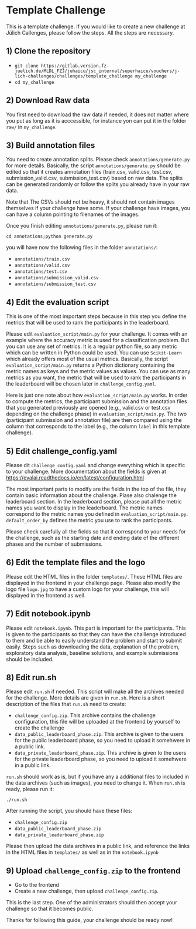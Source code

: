# Template Challenge

This is a template challenge. If you would like to create a new challenge
at Jülich Callenges, please follow the steps. All the steps are necessary.

## 1) Clone the repository

- `git clone https://gitlab.version.fz-juelich.de/MLDL_FZJ/juhaicu/jsc_internal/superhaicu/vouchers/j-lich-challenges/challenges/template_challenge my_challenge`
- `cd my_challenge`

## 2) Download Raw data

You first need to download the raw data if needed, it does not matter where you put as long as it is acccessible, for instance
yon can put it in the folder `raw/` in `my_challenge`.

## 3) Build annotation files

You need to create annotation splits.
Please check `annotations/generate.py` for more details.
Basically, the script `annotations/generate.py` should be edited
so that it creates annotation files (train.csv, valid.csv, test.csv, submission_valid.csv, submission_test.csv)
based on raw data. The splits can be generated randomly or follow the splits you already
have in your raw data. 

Note that The CSVs should not be heavy, it should not contain images themselves
if your challenge have some. If your challenge have images, you can have a column 
pointing to filenames of the images.

Once you finish editing `annotations/generate.py`, please run it:

`cd annotations;python generate.py`

you will have now the following files in the folder `annotations/`:

- `annotations/train.csv`
- `annotations/valid.csv`
- `annotations/test.csv`
- `annotations/submission_valid.csv`
- `annotations/submission_test.csv`

## 4) Edit the evaluation script

This is one of the most important steps because in this step
you define the metrics that will be used to rank the participants
in the leaderboard.

Please edit `evaluation_script/main.py` for your challenge.
It comes with an example where the accuracy metric is used
for a classification problem. But you can use any set of metrics.
It is a regular python file, so any metric which can be written
in Python could be used. You can use `Scikit-Learn` which already
offers most of the usual metrics.
Basically, the script `evaluation_script/main.py` returns a Python dictionary
containing the metric names as keys and the metric values as values.
You can use as many metrics as you want, the metric that will be used
to rank the participants in the leaderboard will be chosen later in `challenge_config.yaml`.

Here is just one note about how `evaluation_script/main.py` works.
In order to compute the metrics, the participant submission and the annotation files that you generated
previously are opened (e.g., valid.csv or test.csv depending on the challenge phase)
in `evaluation_script/main.py`. The two (participant submission and annotation file) are then compared using the column
that corresponds to the label (e.g., the column `label` in this template challenge).

## 5) Edit challenge_config.yaml

Please dit `challenge_config.yaml` and change everything which is specific to your challenge.
More documentation about the fields is given at <https://evalai.readthedocs.io/en/latest/configuration.html>

The most important parts to modify are the fields in the top of the file, they contain basic information about the challenge.
Plase also chalenge the leaderboard section. In the leaderboard section, please put all the metric names you want to display in the leaderboard.
The metric names correspond to the metric names you defined in `evaluation_script/main.py`.
`default_order_by` defines the metric you use to rank the participants.

Please check carefully all the fields so that it correspond to your needs for the challenge,
such as the starting date and ending date of the different phases and the number of submissions.

## 6) Edit the template files and the logo

Please edit the HTML files in the folder `templates/`. These HTML files
are displayed in the frontend in your challenge page.
Please also modify the logo file `logo.jpg` to have a custom logo for your challenge,
this will displayed in the frontend as well.

## 7) Edit notebook.ipynb

Please edit `notebook.ipynb`. This part is important for the participants. This is given to the participants so that they can
have the challlenge introduced to them and be able to easily understand the problem and start to submit easily. 
Steps such as downloading the data, explanation of the problem, exploratory data analysis, baseline solutions, and example submissions 
should be included.

## 8) Edit run.sh

Please edit `run.sh` if needed. This script will make all the archives needed for the challenge. More details are given in `run.sh`.
Here is a short description of the files that `run.sh` need to create:

- `challenge_config.zip`. This archive contains the challenge configuration, this file will be uploaded at the frontend by yourself
to create the challenge
- `data_public_leaderboard_phase.zip`. This archive is given to the users for the public leaderboard phase, so you need to upload
it somehwere in a public link.
- `data_private_leaderboard_phase.zip`. This archive is given to the users for the private leaderboard phase, so you need to upload
it somehwere in a public link.

`run.sh` should work as is, but if you have any a additional files to included in the data archives (such as images), you need to change it.
When `run.sh` is ready, please run it:

`./run.sh`

After running the script, you should have these files:

- `challenge_config.zip`
- `data_public_leaderboard_phase.zip`
- `data_private_leaderboard_phase.zip`

Please then upload the data archives in a public link, and reference the links
in the HTML files in `templates/` as well as in the `notebook.ipynb`

## 9) Upload `challenge_config.zip` to the frontend

- Go to the frontend
- Create a new challenge, then upload `challenge_config.zip`.

This is the last step. One of the administrators should then accept your challenge so that
it becomes public.

Thanks for following this guide, your challenge should be ready now!
